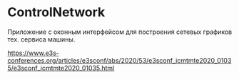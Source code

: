 # ControlNetwork
Приложение с оконным интерфейсом для построения сетевых графиков тех. сервиса машины.

https://www.e3s-conferences.org/articles/e3sconf/abs/2020/53/e3sconf_icmtmte2020_01035/e3sconf_icmtmte2020_01035.html
